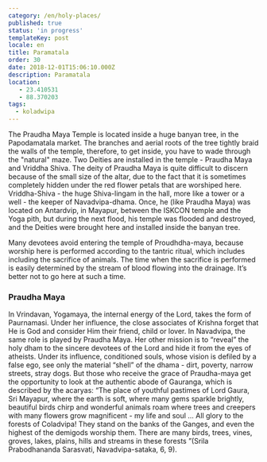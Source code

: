 ```yaml
---
category: /en/holy-places/
published: true
status: 'in progress'
templateKey: post
locale: en
title: Paramatala
order: 30
date: 2018-12-01T15:06:10.000Z
description: Paramatala
location:
   - 23.410531
   - 88.370203
tags:
  - koladwipa
---
```


The Praudha Maya Temple is located inside a huge banyan tree, in the Papodamatala market. The branches and aerial roots of the tree tightly braid the walls of the temple, therefore, to get inside, you have to wade through the "natural" maze. Two Deities are installed in the temple - Praudha Maya and Vriddha Shiva. The deity of Praudha Maya is quite difficult to discern because of the small size of the altar, due to the fact that it is sometimes completely hidden under the red flower petals that are worshiped here. Vriddha-Shiva - the huge Shiva-lingam in the hall, more like a tower or a well - the keeper of Navadvipa-dhama. Once, he (like Praudha Maya) was located on Antardvip, in Mayapur, between the ISKCON temple and the Yoga pith, but during the next flood, his temple was flooded and destroyed, and the Deities were brought here and installed inside the banyan tree.

Many devotees avoid entering the temple of Proudhdha-maya, because worship here is performed according to the tantric ritual, which includes including the sacrifice of animals. The time when the sacrifice is performed is easily determined by the stream of blood flowing into the drainage. It’s better not to go here at such a time.

### Praudha Maya
In Vrindavan, Yogamaya, the internal energy of the Lord, takes the form of Paurnamasi. Under her influence, the close associates of Krishna forget that He is God and consider Him their friend, child or lover. In Navadvipa, the same role is played by Praudha Maya. Her other mission is to “reveal” the holy dham to the sincere devotees of the Lord and hide it from the eyes of atheists. Under its influence, conditioned souls, whose vision is defiled by a false ego, see only the material “shell” of the dhama - dirt, poverty, narrow streets, stray dogs. But those who receive the grace of Praudha-maya get the opportunity to look at the authentic abode of Gauranga, which is described by the acaryas: “The place of youthful pastimes of Lord Gaura, Sri Mayapur, where the earth is soft, where many gems sparkle brightly, beautiful birds chirp and wonderful animals roam where trees and creepers with many flowers grow magnificent - my life and soul ... All glory to the forests of Coladvipa! They stand on the banks of the Ganges, and even the highest of the demigods worship them. There are many birds, trees, vines, groves, lakes, plains, hills and streams in these forests ”(Srila Prabodhananda Sarasvati, Navadvipa-sataka, 6, 9).

<tbd locale="en" url="mailto:haribol@mayapur.live"></tbd>
